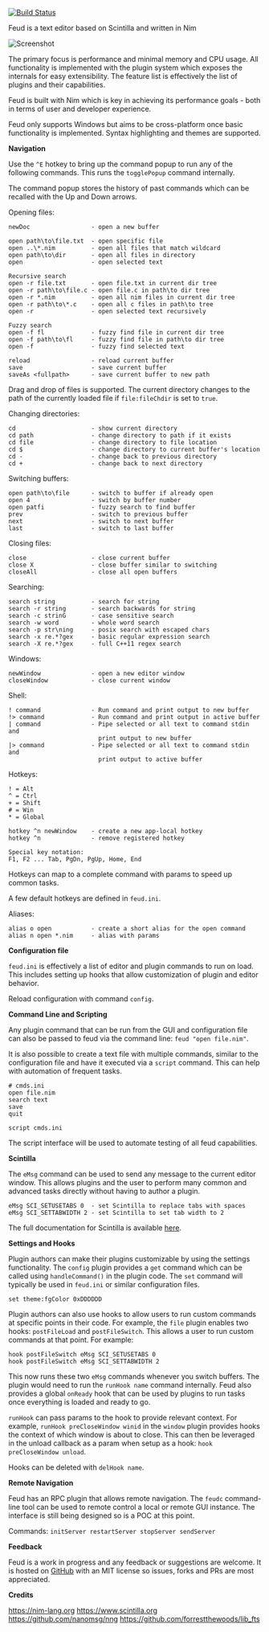 [![Build Status](https://travis-ci.org/genotrance/feud.svg?branch=master)](https://travis-ci.org/genotrance/feud)

Feud is a text editor based on Scintilla and written in Nim

![Screenshot](https://i.imgur.com/aPwQxB1.jpg)

The primary focus is performance and minimal memory and CPU usage. All functionality is implemented with
the plugin system which exposes the internals for easy extensibility. The feature list is effectively the
list of plugins and their capabilities.

Feud is built with Nim which is key in achieving its performance goals - both in terms of user and developer
experience.

Feud only supports Windows but aims to be cross-platform once basic functionality is implemented. Syntax
highlighting and themes are supported.

__Navigation__

Use the `^E` hotkey to bring up the command popup to run any of the following commands. This runs the
`togglePopup` command internally.

The command popup stores the history of past commands which can be recalled with the Up and Down arrows.

Opening files:
```
newDoc                 - open a new buffer

open path\to\file.txt  - open specific file
open ..\*.nim          - open all files that match wildcard
open path\to\dir       - open all files in directory
open                   - open selected text

Recursive search
open -r file.txt       - open file.txt in current dir tree
open -r path\to\file.c - open file.c in path\to dir tree
open -r *.nim          - open all nim files in current dir tree
open -r path\to\*.c    - open all c files in path\to tree
open -r                - open selected text recursively

Fuzzy search
open -f fl             - fuzzy find file in current dir tree
open -f path\to\fl     - fuzzy find file in path\to dir tree
open -f                - fuzzy find selected text

reload                 - reload current buffer
save                   - save current buffer
saveAs <fullpath>      - save current buffer to new path
```

Drag and drop of files is supported. The current directory changes to the path of the
currently loaded file if `file:fileChdir` is set to `true`.

Changing directories:
```
cd                     - show current directory
cd path                - change directory to path if it exists
cd file                - change directory to file location
cd $                   - change directory to current buffer's location
cd -                   - change back to previous directory
cd +                   - change back to next directory
```

Switching buffers:
```
open path\to\file      - switch to buffer if already open
open 4                 - switch by buffer number
open patfi             - fuzzy search to find buffer
prev                   - switch to previous buffer
next                   - switch to next buffer
last                   - switch to last buffer
```

Closing files:
```
close                  - close current buffer
close X                - close buffer similar to switching
closeAll               - close all open buffers
```

Searching:
```
search string          - search for string
search -r string       - search backwards for string
search -c strinG       - case sensitive search
search -w word         - whole word search
search -p str\ning     - posix search with escaped chars
search -x re.*?gex     - basic regular expression search
search -X re.*?gex     - full C++11 regex search
```

Windows:
```
newWindow              - open a new editor window
closeWindow            - close current window
```

Shell:
```
! command              - Run command and print output to new buffer
!> command             - Run command and print output in active buffer
| command              - Pipe selected or all text to command stdin and
                         print output to new buffer
|> command             - Pipe selected or all text to command stdin and
                         print output to active buffer
```

Hotkeys:
```
! = Alt
^ = Ctrl
+ = Shift
# = Win
* = Global

hotkey ^n newWindow    - create a new app-local hotkey
hotkey ^n              - remove registered hotkey

Special key notation:
F1, F2 ... Tab, PgDn, PgUp, Home, End
```

Hotkeys can map to a complete command with params to speed up common tasks.

A few default hotkeys are defined in `feud.ini`.

Aliases:
```
alias o open           - create a short alias for the open command
alias n open *.nim     - alias with params
```

__Configuration file__

`feud.ini` is effectively a list of editor and plugin commands to run on load. This includes setting up hooks
that allow customization of plugin and editor behavior.

Reload configuration with command `config`.

__Command Line and Scripting__

Any plugin command that can be run from the GUI and configuration file can also be passed to feud via the
command line: `feud "open file.nim"`.

It is also possible to create a text file with multiple commands, similar to the configuration file and have it
executed via a `script` command. This can help with automation of frequent tasks.

```
# cmds.ini
open file.nim
search text
save
quit
```

`script cmds.ini`

The script interface will be used to automate testing of all feud capabilities.

__Scintilla__

The `eMsg` command can be used to send any message to the current editor window. This allows plugins and the
user to perform many common and advanced tasks directly without having to author a plugin.

```
eMsg SCI_SETUSETABS 0  - set Scintilla to replace tabs with spaces
eMsg SCI_SETTABWIDTH 2 - set Scintilla to set tab width to 2
```

The full documentation for Scintilla is available [here](https://www.scintilla.org/ScintillaDoc.html).

__Settings and Hooks__

Plugin authors can make their plugins customizable by using the settings functionality. The `config` plugin provides
a `get` command which can be called using `handleCommand()` in the plugin code. The `set` command will typically be
used in `feud.ini` or similar configuration files.

```
set theme:fgColor 0xDDDDDD
```

Plugin authors can also use hooks to allow users to run custom commands at specific points in their code. For example,
the `file` plugin enables two hooks: `postFileLoad` and `postFileSwitch`. This allows a user to run custom commands
at that point. For example:

```
hook postFileSwitch eMsg SCI_SETUSETABS 0
hook postFileSwitch eMsg SCI_SETTABWIDTH 2
```

This now runs these two `eMsg` commands whenever you switch buffers. The plugin would need to run the `runHook name`
command internally. Feud also provides a global `onReady` hook that can be used by plugins to run tasks once everything
is loaded and ready to go.

`runHook` can pass params to the hook to provide relevant context. For example, `runHook preCloseWindow winid`
in the `window` plugin provides hooks the context of which window is about to close. This can then be leveraged
in the unload callback as a param when setup as a hook: `hook preCloseWindow unload`.

Hooks can be deleted with `delHook name`.

__Remote Navigation__

Feud has an RPC plugin that allows remote navigation. The `feudc` command-line tool can be used to remote
control a local or remote GUI instance. The interface is still being designed so is a POC at this point.

Commands: `initServer restartServer stopServer sendServer`

__Feedback__

Feud is a work in progress and any feedback or suggestions are welcome. It is hosted on [GitHub](https://github.com/genotrance/feud)
with an MIT license so issues, forks and PRs are most appreciated.

__Credits__

https://nim-lang.org
https://www.scintilla.org
https://github.com/nanomsg/nng
https://github.com/forrestthewoods/lib_fts
